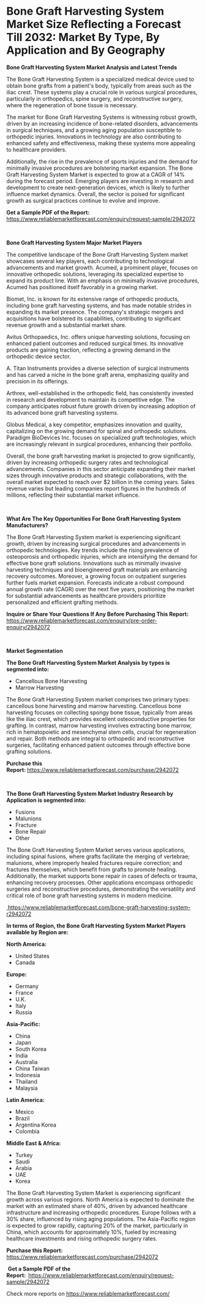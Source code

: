 <p><h1>Bone Graft Harvesting System Market Size Reflecting a Forecast Till 2032: Market By Type, By Application and By Geography</h1></p><p><strong>Bone Graft Harvesting System Market Analysis and Latest Trends</strong></p>
<p><p>The Bone Graft Harvesting System is a specialized medical device used to obtain bone grafts from a patient's body, typically from areas such as the iliac crest. These systems play a crucial role in various surgical procedures, particularly in orthopedics, spine surgery, and reconstructive surgery, where the regeneration of bone tissue is necessary. </p><p>The market for Bone Graft Harvesting Systems is witnessing robust growth, driven by an increasing incidence of bone-related disorders, advancements in surgical techniques, and a growing aging population susceptible to orthopedic injuries. Innovations in technology are also contributing to enhanced safety and effectiveness, making these systems more appealing to healthcare providers. </p><p>Additionally, the rise in the prevalence of sports injuries and the demand for minimally invasive procedures are bolstering market expansion. The Bone Graft Harvesting System Market is expected to grow at a CAGR of 14% during the forecast period. Emerging players are investing in research and development to create next-generation devices, which is likely to further influence market dynamics. Overall, the sector is poised for significant growth as surgical practices continue to evolve and improve.</p></p>
<p><strong>Get a Sample PDF of the Report:&nbsp;</strong> <a href="https://www.reliablemarketforecast.com/enquiry/request-sample/2942072?utm_campaign=2314&utm_medium=2&utm_source=Github&utm_content=ia&utm_term=15032025&utm_id=bone-graft-harvesting-system">https://www.reliablemarketforecast.com/enquiry/request-sample/2942072</a></p>
<p>&nbsp;</p>
<p><strong>Bone Graft Harvesting System Major Market Players</strong></p>
<p><p>The competitive landscape of the Bone Graft Harvesting System market showcases several key players, each contributing to technological advancements and market growth. Acumed, a prominent player, focuses on innovative orthopedic solutions, leveraging its specialized expertise to expand its product line. With an emphasis on minimally invasive procedures, Acumed has positioned itself favorably in a growing market.</p><p>Biomet, Inc. is known for its extensive range of orthopedic products, including bone graft harvesting systems, and has made notable strides in expanding its market presence. The company's strategic mergers and acquisitions have bolstered its capabilities, contributing to significant revenue growth and a substantial market share. </p><p>Avitus Orthopaedics, Inc. offers unique harvesting solutions, focusing on enhanced patient outcomes and reduced surgical times. Its innovative products are gaining traction, reflecting a growing demand in the orthopedic device sector. </p><p>A. Titan Instruments provides a diverse selection of surgical instruments and has carved a niche in the bone graft arena, emphasizing quality and precision in its offerings. </p><p>Arthrex, well-established in the orthopedic field, has consistently invested in research and development to maintain its competitive edge. The company anticipates robust future growth driven by increasing adoption of its advanced bone graft harvesting systems.</p><p>Globus Medical, a key competitor, emphasizes innovation and quality, capitalizing on the growing demand for spinal and orthopedic solutions. Paradigm BioDevices Inc. focuses on specialized graft technologies, which are increasingly relevant in surgical procedures, enhancing their portfolio.</p><p>Overall, the bone graft harvesting market is projected to grow significantly, driven by increasing orthopedic surgery rates and technological advancements. Companies in this sector anticipate expanding their market sizes through innovative products and strategic collaborations, with the overall market expected to reach over $2 billion in the coming years. Sales revenue varies but leading companies report figures in the hundreds of millions, reflecting their substantial market influence.</p></p>
<p>&nbsp;</p>
<p><strong>What Are The Key Opportunities For Bone Graft Harvesting System Manufacturers?</strong></p>
<p><p>The Bone Graft Harvesting System market is experiencing significant growth, driven by increasing surgical procedures and advancements in orthopedic technologies. Key trends include the rising prevalence of osteoporosis and orthopedic injuries, which are intensifying the demand for effective bone graft solutions. Innovations such as minimally invasive harvesting techniques and bioengineered graft materials are enhancing recovery outcomes. Moreover, a growing focus on outpatient surgeries further fuels market expansion. Forecasts indicate a robust compound annual growth rate (CAGR) over the next five years, positioning the market for substantial advancements as healthcare providers prioritize personalized and efficient grafting methods.</p></p>
<p><strong>Inquire or Share Your Questions If Any Before Purchasing This Report:</strong> <a href="https://www.reliablemarketforecast.com/enquiry/pre-order-enquiry/2942072?utm_campaign=2314&utm_medium=2&utm_source=Github&utm_content=ia&utm_term=15032025&utm_id=bone-graft-harvesting-system">https://www.reliablemarketforecast.com/enquiry/pre-order-enquiry/2942072</a></p>
<p>&nbsp;</p>
<p><strong>Market Segmentation</strong></p>
<p><strong>The Bone Graft Harvesting System Market Analysis by types is segmented into:</strong></p>
<p><ul><li>Cancellous Bone Harvesting</li><li>Marrow Harvesting</li></ul></p>
<p><p>The Bone Graft Harvesting System market comprises two primary types: cancellous bone harvesting and marrow harvesting. Cancellous bone harvesting focuses on collecting spongy bone tissue, typically from areas like the iliac crest, which provides excellent osteoconductive properties for grafting. In contrast, marrow harvesting involves extracting bone marrow, rich in hematopoietic and mesenchymal stem cells, crucial for regeneration and repair. Both methods are integral to orthopedic and reconstructive surgeries, facilitating enhanced patient outcomes through effective bone grafting solutions.</p></p>
<p><strong>Purchase this Report:&nbsp;</strong><a href="https://www.reliablemarketforecast.com/purchase/2942072?utm_campaign=2314&utm_medium=2&utm_source=Github&utm_content=ia&utm_term=15032025&utm_id=bone-graft-harvesting-system">https://www.reliablemarketforecast.com/purchase/2942072</a></p>
<p>&nbsp;</p>
<p><strong>The Bone Graft Harvesting System Market Industry Research by Application is segmented into:</strong></p>
<p><ul><li>Fusions</li><li>Malunions</li><li>Fracture</li><li>Bone Repair</li><li>Other</li></ul></p>
<p><p>The Bone Graft Harvesting System Market serves various applications, including spinal fusions, where grafts facilitate the merging of vertebrae; malunions, where improperly healed fractures require correction; and fractures themselves, which benefit from grafts to promote healing. Additionally, the market supports bone repair in cases of defects or trauma, enhancing recovery processes. Other applications encompass orthopedic surgeries and reconstructive procedures, demonstrating the versatility and critical role of bone graft harvesting systems in modern medicine.</p></p>
<p><a href="https://www.reliablemarketforecast.com/bone-graft-harvesting-system-r2942072?utm_campaign=2314&utm_medium=2&utm_source=Github&utm_content=ia&utm_term=15032025&utm_id=bone-graft-harvesting-system">&nbsp;https://www.reliablemarketforecast.com/bone-graft-harvesting-system-r2942072</a></p>
<p><strong>In terms of Region, the Bone Graft Harvesting System Market Players available by Region are:</strong></p>
<p>
    <p> <strong> North America: </strong>
        <ul>
            <li>United States</li>
            <li>Canada</li>
        </ul>
        </p> 
    <p> <strong> Europe: </strong>
        <ul>
            <li>Germany</li>
            <li>France</li>
            <li>U.K.</li>
            <li>Italy</li>
            <li>Russia</li>
        </ul>
        </p> 
    <p> <strong> Asia-Pacific: </strong>
        <ul>
            <li>China</li>
            <li>Japan</li>
            <li>South Korea</li>
            <li>India</li>
            <li>Australia</li>
            <li>China Taiwan</li>
            <li>Indonesia</li>
            <li>Thailand</li>
            <li>Malaysia</li>
        </ul>
        </p> 
    <p> <strong> Latin America: </strong>
        <ul>
            <li>Mexico</li>
            <li>Brazil</li>
            <li>Argentina Korea</li>
            <li>Colombia</li>
        </ul>
        </p> 
    <p> <strong> Middle East & Africa: </strong>
        <ul>
            <li>Turkey</li>
            <li>Saudi</li>
            <li>Arabia</li>
            <li>UAE</li>
            <li>Korea</li>
        </ul>
    </p>
    </p>
<p><p>The Bone Graft Harvesting System Market is experiencing significant growth across various regions. North America is expected to dominate the market with an estimated share of 40%, driven by advanced healthcare infrastructure and increasing orthopedic procedures. Europe follows with a 30% share, influenced by rising aging populations. The Asia-Pacific region is expected to grow rapidly, capturing 20% of the market, particularly in China, which accounts for approximately 10%, fueled by increasing healthcare investments and rising orthopedic surgery rates.</p></p>
<p><strong>Purchase this Report: </strong><a href="https://www.reliablemarketforecast.com/purchase/2942072?utm_campaign=2314&utm_medium=2&utm_source=Github&utm_content=ia&utm_term=15032025&utm_id=bone-graft-harvesting-system">https://www.reliablemarketforecast.com/purchase/2942072</a></p>
<p>&nbsp;<strong>Get a Sample PDF of the Report:&nbsp;&nbsp;</strong><a href="https://www.reliablemarketforecast.com/enquiry/request-sample/2942072?utm_campaign=2314&utm_medium=2&utm_source=Github&utm_content=ia&utm_term=15032025&utm_id=bone-graft-harvesting-system">https://www.reliablemarketforecast.com/enquiry/request-sample/2942072</a></p>
<p><strong></strong></p>
<p>Check more reports on <a href="https://www.reliablemarketforecast.com/?utm_campaign=2314&utm_medium=2&utm_source=Github&utm_content=ia&utm_term=15032025&utm_id=bone-graft-harvesting-system">https://www.reliablemarketforecast.com/</a></p>